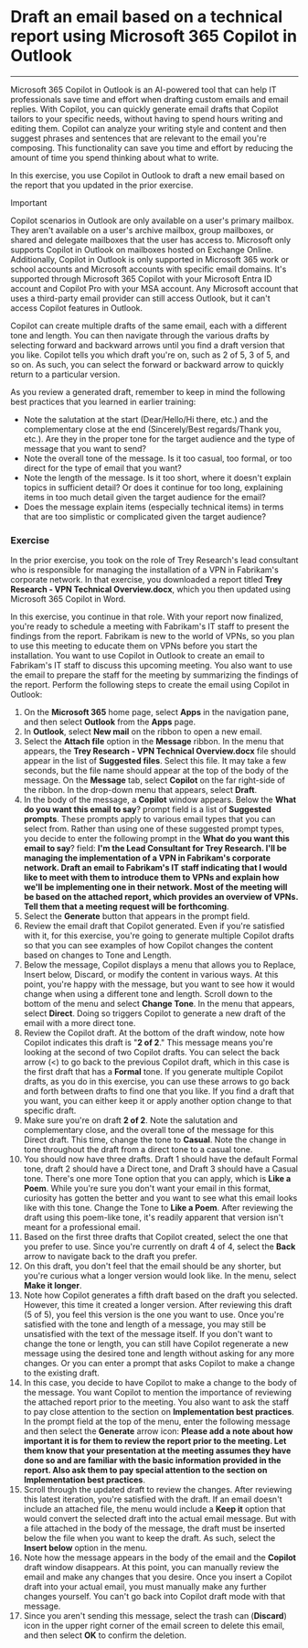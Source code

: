 
# Draft an email based on a technical report using Microsoft 365 Copilot in Outlook
---
Microsoft 365 Copilot in Outlook is an AI-powered tool that can help IT professionals save time and effort when drafting custom emails and email replies. With Copilot, you can quickly generate email drafts that Copilot tailors to your specific needs, without having to spend hours writing and editing them. Copilot can analyze your writing style and content and then suggest phrases and sentences that are relevant to the email you're composing. This functionality can save you time and effort by reducing the amount of time you spend thinking about what to write.

In this exercise, you use Copilot in Outlook to draft a new email based on the report that you updated in the prior exercise.

> [!IMPORTANT]
>  Copilot scenarios in Outlook are only available on a user's primary mailbox. They aren't available on a user's archive mailbox, group mailboxes, or shared and delegate mailboxes that the user has access to. Microsoft only supports Copilot in Outlook on mailboxes hosted on Exchange Online. Additionally, Copilot in Outlook is only supported in Microsoft 365 work or school accounts and Microsoft accounts with specific email domains. It's supported through Microsoft 365 Copilot with your Microsoft Entra ID account and Copilot Pro with your MSA account. Any Microsoft account that uses a third-party email provider can still access Outlook, but it can't access Copilot features in Outlook.

Copilot can create multiple drafts of the same email, each with a different tone and length. You can then navigate through the various drafts by selecting forward and backward arrows until you find a draft version that you like. Copilot tells you which draft you're on, such as 2 of 5, 3 of 5, and so on. As such, you can select the forward or backward arrow to quickly return to a particular version.

As you review a generated draft, remember to keep in mind the following best practices that you learned in earlier training:

- Note the salutation at the start (Dear/Hello/Hi there, etc.) and the complementary close at the end (Sincerely/Best regards/Thank you, etc.). Are they in the proper tone for the target audience and the type of message that you want to send?
- Note the overall tone of the message. Is it too casual, too formal, or too direct for the type of email that you want?
- Note the length of the message. Is it too short, where it doesn't explain topics in sufficient detail? Or does it continue for too long, explaining items in too much detail given the target audience for the email? 
- Does the message explain items (especially technical items) in terms that are too simplistic or complicated given the target audience?

### Exercise

In the prior exercise, you took on the role of Trey Research's lead consultant who is responsible for managing the installation of a VPN in Fabrikam's corporate network. In that exercise, you downloaded a report titled **Trey Research - VPN Technical Overview.docx**, which you then updated using Microsoft 365 Copilot in Word.

In this exercise, you continue in that role. With your report now finalized, you're ready to schedule a meeting with Fabrikam's IT staff to present the findings from the report. Fabrikam is new to the world of VPNs, so you plan to use this meeting to educate them on VPNs before you start the installation. You want to use Copilot in Outlook to create an email to Fabrikam's IT staff to discuss this upcoming meeting. You also want to use the email to prepare the staff for the meeting by summarizing the findings of the report. Perform the following steps to create the email using Copilot in Outlook:

1. On the **Microsoft 365** home page, select **Apps** in the navigation pane, and then select **Outlook** from the **Apps** page.
1. In **Outlook**, select **New mail** on the ribbon to open a new email.
1. Select the **Attach file** option in the **Message** ribbon. In the menu that appears, the **Trey Research - VPN Technical Overview.docx** file should appear in the list of **Suggested files**. Select this file. It may take a few seconds, but the file name should appear at the top of the body of the message. On the **Message** tab, select **Copilot** on the far right-side of the ribbon. In the drop-down menu that appears, select **Draft**.
1. In the body of the message, a **Copilot** window appears. Below the **What do you want this email to say**? prompt field is a list of **Suggested prompts**. These prompts apply to various email types that you can select from. Rather than using one of these suggested prompt types, you decide to enter the following prompt in the **What do you want this email to say**? field: **I'm the Lead Consultant for Trey Research. I'll be managing the implementation of a VPN in Fabrikam's corporate network. Draft an email to Fabrikam's IT staff indicating that I would like to meet with them to introduce them to VPNs and explain how we'll be implementing one in their network. Most of the meeting will be based on the attached report, which provides an overview of VPNs. Tell them that a meeting request will be forthcoming**.
1. Select the **Generate** button that appears in the prompt field.
1. Review the email draft that Copilot generated. Even if you're satisfied with it, for this exercise, you're going to generate multiple Copilot drafts so that you can see examples of how Copilot changes the content based on changes to Tone and Length.
1. Below the message, Copilot displays a menu that allows you to Replace, Insert below, Discard, or modify the content in various ways. At this point, you're happy with the message, but you want to see how it would change when using a different tone and length. Scroll down to the bottom of the menu and select **Change Tone**. In the menu that appears, select **Direct**. Doing so triggers Copilot to generate a new draft of the email with a more direct tone. 
1. Review the Copilot draft. At the bottom of the draft window, note how Copilot indicates this draft is "**2 of 2**." This message means you're looking at the second of two Copilot drafts. You can select the back arrow (<) to go back to the previous Copilot draft, which in this case is the first draft that has a **Formal** tone. If you generate multiple Copilot drafts, as you do in this exercise, you can use these arrows to go back and forth between drafts to find one that you like. If you find a draft that you want, you can either keep it or apply another option change to that specific draft. 
1. Make sure you're on draft **2 of 2**. Note the salutation and complementary close, and the overall tone of the message for this Direct draft. This time, change the tone to **Casual**. Note the change in tone throughout the draft from a direct tone to a casual tone. 
1. You should now have three drafts. Draft 1 should have the default Formal tone, draft 2 should have a Direct tone, and Draft 3 should have a Casual tone. There's one more Tone option that you can apply, which is **Like a Poem**. While you're sure you don't want your email in this format, curiosity has gotten the better and you want to see what this email looks like with this tone. Change the Tone to **Like a Poem**. After reviewing the draft using this poem-like tone, it's readily apparent that version isn't meant for a professional email. 
1. Based on the first three drafts that Copilot created, select the one that you prefer to use. Since you're currently on draft 4 of 4, select the **Back** arrow to navigate back to the draft you prefer. 
1. On this draft, you don't feel that the email should be any shorter, but you're curious what a longer version would look like. In the menu, select **Make it longer**.
1. Note how Copilot generates a fifth draft based on the draft you selected. However, this time it created a longer version. After reviewing this draft (5 of 5), you feel this version is the one you want to use. Once you're satisfied with the tone and length of a message, you may still be unsatisfied with the text of the message itself. If you don't want to change the tone or length, you can still have Copilot regenerate a new message using the desired tone and length without asking for any more changes. Or you can enter a prompt that asks Copilot to make a change to the existing draft.
1. In this case, you decide to have Copilot to make a change to the body of the message. You want Copilot to mention the importance of reviewing the attached report prior to the meeting. You also want to ask the staff to pay close attention to the section on **Implementation best practices**. In the prompt field at the top of the menu, enter the following message and then select the **Generate** arrow icon: **Please add a note about how important it is for them to review the report prior to the meeting. Let them know that your presentation at the meeting assumes they have done so and are familiar with the basic information provided in the report. Also ask them to pay special attention to the section on Implementation best practices**.
1. Scroll through the updated draft to review the changes. After reviewing this latest iteration, you're satisfied with the draft. If an email doesn't include an attached file, the menu would include a **Keep it** option that would convert the selected draft into the actual email message. But with a file attached in the body of the message, the draft must be inserted below the file when you want to keep the draft. As such, select the **Insert below** option in the menu.
1. Note how the message appears in the body of the email and the **Copilot** draft window disappears. At this point, you can manually review the email and make any changes that you desire. Once you insert a Copilot draft into your actual email, you must manually make any further changes yourself. You can't go back into Copilot draft mode with that message.
1. Since you aren't sending this message, select the trash can (**Discard**) icon in the upper right corner of the email screen to delete this email, and then select **OK** to confirm the deletion.
